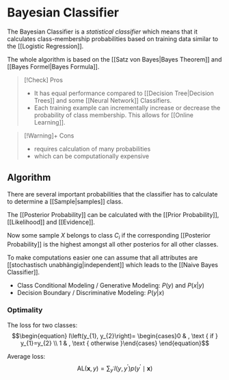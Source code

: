 # Bayesian Classifier

The Bayesian Classifier is a *statistical classifier* which means that it calculates class-membership probabilities based on training data similar to the [[Logistic Regression]].

The whole algorithm is based on the [[Satz von Bayes|Bayes Theorem]] and [[Bayes Formel|Bayes Formula]].


> [!Check] Pros
> - It has equal performance compared to [[Decision Tree|Decision Trees]] and some [[Neural Network]] Classifiers.
> - Each training example can incrementally increase or decrease the probability of class membership. This allows for [[Online Learning]].

> [!Warning]+ Cons
> - requires calculation of many probabilities
> - which can be computationally expensive 

## Algorithm 

There are several important probabilities that the classifier has to calculate to determine a [[Sample|samples]] class.

The [[Posterior Probability]] can be calculated with the [[Prior Probability]], [[Likelihood]] and [[Evidence]].

Now some sample $X$ belongs to class $C_{i}$ if the corresponding [[Posterior Probability]] is the highest amongst all other posterios for all other classes.

To make computations easier one can assume that all attributes are [[stochastisch unabhängig|independent]] which leads to the [[Naive Bayes Classifier]].


- Class Conditional Modeling / Generative Modeling: $P(y)$ and $P(x|y)$ 
- Decision Boundary / Discriminative Modeling: $P(y|x)$

### Optimality 

The loss for two classes:
$$\begin{equation}
I\left(y_{1}, y_{2}\right)= \begin{cases}0 & , \text { if } y_{1}=y_{2} \\ 1 & , \text { otherwise }\end{cases}
\end{equation}$$

Average loss:
$$\begin{equation}
\mathrm{AL}(\boldsymbol{x}, y)=\sum_{y^{\prime}} I\left(y, y^{\prime}\right) p\left(y^{\prime} \mid \boldsymbol{x}\right)
\end{equation}$$

